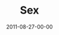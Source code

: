 ---
layout: message
category: message
series: "Collide"
title: "Sex"
date: 2011-08-27-00-00
message_id: 689
audio: "http://s3.amazonaws.com/crossroads-media/messages/audio/collide03.mp3"
audio-duration: "47:35"
program: "http://s3.amazonaws.com/crossroads-media/documents/08_27-28_11Program.pdf"
description: "Brian Tome talks about sex and the powerful collisions that surround it."
video: "http://s3.amazonaws.com/crossroads-media/messages/video/collide03.mp4"
video-duration: "47:41"
video-image: "http://s3.amazonaws.com/crossroads-media/images/collide03_still.jpg"
explicit: false
---